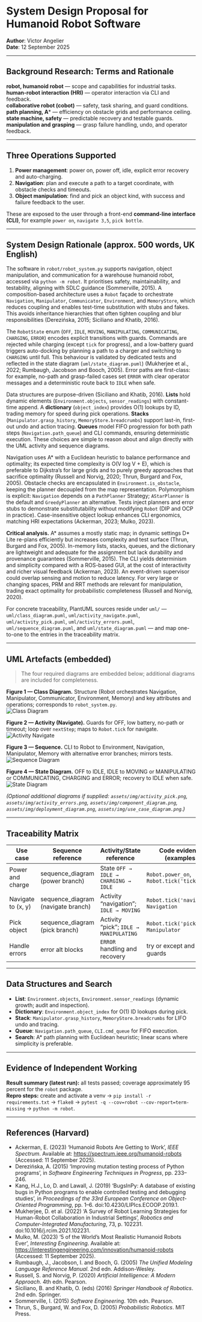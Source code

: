 # System Design Proposal for Humanoid Robot Software

**Author**: Victor Angelier  
**Date**: 12 September 2025

---

## Background Research: Terms and Rationale

**robot, humanoid robot** — scope and capabilities for industrial tasks.  
**human-robot interaction (HRI)** — operator interaction via CLI and feedback.  
**collaborative robot (cobot)** — safety, task sharing, and guard conditions.  
**path planning, A*** — efficiency on obstacle grids and performance ceiling.  
**state machine, safety** — predictable recovery and testable guards.  
**manipulation and grasping** — grasp failure handling, undo, and operator feedback.

---

## Three Operations Supported

1. **Power management**: power on, power off, idle, explicit error recovery and auto-charging.  
2. **Navigation**: plan and execute a path to a target coordinate, with obstacle checks and timeouts.  
3. **Object manipulation**: find and pick an object kind, with success and failure feedback to the user.

These are exposed to the user through a front-end **command-line interface (CLI)**, for example `power on`, `navigate 3,5`, `pick bottle`.

---

## System Design Rationale (approx. 500 words, UK English)

The software in `robot/robot_system.py` supports navigation, object manipulation, and communication for a warehouse humanoid robot, accessed via `python -m robot`. It prioritises safety, maintainability, and testability, aligning with SDLC guidance (Sommerville, 2015). A composition-based architecture uses a `Robot` façade to orchestrate `Navigation`, `Manipulator`, `Communicator`, `Environment`, and `MemoryStore`, which reduces coupling and enables test-time substitution with stubs and fakes. This avoids inheritance hierarchies that often tighten coupling and blur responsibilities (Derezińska, 2015; Siciliano and Khatib, 2016).

The `RobotState` enum (`OFF`, `IDLE`, `MOVING`, `MANIPULATING`, `COMMUNICATING`, `CHARGING`, `ERROR`) encodes explicit transitions with guards. Commands are rejected while charging (except `tick` for progress), and a low-battery guard triggers auto-docking by planning a path to a charger and switching to `CHARGING` until full. This behaviour is validated by dedicated tests and reflected in the state diagram (`uml/state_diagram.puml`) (Mukherjee et al., 2022; Rumbaugh, Jacobson and Booch, 2005). Error paths are first-class: for example, no-path and grasp-failed cases set `ERROR` with clear operator messages and a deterministic route back to `IDLE` when safe.

Data structures are purpose-driven (Siciliano and Khatib, 2016). **Lists** hold dynamic elements (`Environment.objects`, `sensor_readings`) with constant-time append. A **dictionary** (`object_index`) provides O(1) lookups by ID, trading memory for speed during pick operations. **Stacks** (`Manipulator.grasp_history`, `MemoryStore.breadcrumbs`) support last-in, first-out undo and action tracing. **Queues** model FIFO progression for both path steps (`Navigation.path_queue`) and CLI commands, ensuring deterministic execution. These choices are simple to reason about and align directly with the UML activity and sequence diagrams.

Navigation uses A* with a Euclidean heuristic to balance performance and optimality; its expected time complexity is O(V log V + E), which is preferable to Dijkstra’s for large grids and to purely greedy approaches that sacrifice optimality (Russell and Norvig, 2020; Thrun, Burgard and Fox, 2005). Obstacle checks are encapsulated in `Environment.is_obstacle`, keeping the planner decoupled from the map representation. Polymorphism is explicit: `Navigation` depends on a `PathPlanner` Strategy; `AStarPlanner` is the default and `GreedyPlanner` an alternative. Tests inject planners and error stubs to demonstrate substitutability without modifying `Robot` (DIP and OCP in practice). Case-insensitive object lookup enhances CLI ergonomics, matching HRI expectations (Ackerman, 2023; Mulko, 2023).

**Critical analysis.** A* assumes a mostly static map; in dynamic settings D* Lite re-plans efficiently but increases complexity and test surface (Thrun, Burgard and Fox, 2005). In-memory lists, stacks, queues, and the dictionary are lightweight and adequate for the assignment but lack durability and provenance guarantees (Sommerville, 2015). The CLI yields determinism and simplicity compared with a ROS-based GUI, at the cost of interactivity and richer visual feedback (Ackerman, 2023). An event-driven supervisor could overlap sensing and motion to reduce latency. For very large or changing spaces, PRM and RRT methods are relevant for manipulation, trading exact optimality for probabilistic completeness (Russell and Norvig, 2020).

For concrete traceability, PlantUML sources reside under `uml/` — `uml/class_diagram.puml`, `uml/activity_navigate.puml`, `uml/activity_pick.puml`, `uml/activity_errors.puml`, `uml/sequence_diagram.puml`, and `uml/state_diagram.puml` — and map one-to-one to the entries in the traceability matrix.

---

## UML Artefacts (embedded)

> The four required diagrams are embedded below; additional diagrams are included for completeness.

**Figure 1 — Class Diagram.** Structure (Robot orchestrates Navigation, Manipulator, Communicator, Environment, Memory) and key attributes and operations; corresponds to `robot_system.py`.  
![Class Diagram](assets/img/class_diagram.png)

**Figure 2 — Activity (Navigate).** Guards for OFF, low battery, no-path or timeout; loop over `nextStep`; maps to `Robot.tick` for navigate.  
![Activity Navigate](assets/img/activity_navigate.png)

**Figure 3 — Sequence.** CLI to Robot to Environment, Navigation, Manipulator, Memory with alternative error branches; mirrors tests.  
![Sequence Diagram](assets/img/sequence_diagram.png)

**Figure 4 — State Diagram.** OFF to IDLE, IDLE to MOVING or MANIPULATING or COMMUNICATING, CHARGING and ERROR; recovery to IDLE when safe.  
![State Diagram](assets/img/state_diagram.png)

*(Optional additional diagrams if supplied: `assets/img/activity_pick.png`, `assets/img/activity_errors.png`, `assets/img/component_diagram.png`, `assets/img/deployment_diagram.png`, `assets/img/use_case_diagram.png`.)*

---

## Traceability Matrix

| Use case             | Sequence reference                 | Activity/State reference                   | Code evidence (examples)              |
|----------------------|------------------------------------|--------------------------------------------|---------------------------------------|
| Power and charge     | sequence_diagram (power branch)    | State `OFF → IDLE → CHARGING → IDLE`       | `Robot.power_on`, `Robot.tick('tick')` |
| Navigate to (x, y)   | sequence_diagram (navigate branch) | Activity “navigation”; `IDLE → MOVING`     | `Robot.tick('navigate')`, `Navigation` |
| Pick object          | sequence_diagram (pick branch)     | Activity “pick”; `IDLE → MANIPULATING`     | `Robot.tick('pick')`, `Manipulator`    |
| Handle errors        | error alt blocks                   | `ERROR` handling and recovery              | try or except and guards               |

---

## Data Structures and Search

- **List**: `Environment.objects`, `Environment.sensor_readings` (dynamic growth; audit and inspection).  
- **Dictionary**: `Environment.object_index` for O(1) ID lookups during pick.  
- **Stack**: `Manipulator.grasp_history`, `MemoryStore.breadcrumbs` for LIFO undo and tracing.  
- **Queue**: `Navigation.path_queue`, `CLI.cmd_queue` for FIFO execution.  
- **Search**: A* path planning with Euclidean heuristic; linear scans where simplicity is preferable.

---

## Evidence of Independent Working

**Result summary (latest run):** all tests passed; coverage approximately 95 percent for the `robot` package.  
**Repro steps:** create and activate a venv → `pip install -r requirements.txt` → `flake8` → `pytest -q --cov=robot --cov-report=term-missing` → `python -m robot`.

---

## References (Harvard)

- Ackerman, E. (2023) ‘Humanoid Robots Are Getting to Work’, *IEEE Spectrum*. Available at: https://spectrum.ieee.org/humanoid-robots (Accessed: 11 September 2025).
- Derezińska, A. (2015) ‘Improving mutation testing process of Python programs’, in *Software Engineering Techniques in Progress*, pp. 233–246.
- Kang, H.J., Lo, D. and Lawall, J. (2019) ‘BugsInPy: A database of existing bugs in Python programs to enable controlled testing and debugging studies’, in *Proceedings of the 33rd European Conference on Object-Oriented Programming*, pp. 1–6. doi:10.4230/LIPIcs.ECOOP.2019.1.
- Mukherjee, D. et al. (2022) ‘A Survey of Robot Learning Strategies for Human-Robot Collaboration in Industrial Settings’, *Robotics and Computer-Integrated Manufacturing*, 73, p. 102231. doi:10.1016/j.rcim.2021.102231.
- Mulko, M. (2023) ‘5 of the World’s Most Realistic Humanoid Robots Ever’, *Interesting Engineering*. Available at: https://interestingengineering.com/innovation/humanoid-robots (Accessed: 11 September 2025).
- Rumbaugh, J., Jacobson, I. and Booch, G. (2005) *The Unified Modeling Language Reference Manual*. 2nd edn. Addison-Wesley.
- Russell, S. and Norvig, P. (2020) *Artificial Intelligence: A Modern Approach*. 4th edn. Pearson.
- Siciliano, B. and Khatib, O. (eds) (2016) *Springer Handbook of Robotics*. 2nd edn. Springer.
- Sommerville, I. (2015) *Software Engineering*. 10th edn. Pearson.
- Thrun, S., Burgard, W. and Fox, D. (2005) *Probabilistic Robotics*. MIT Press.
